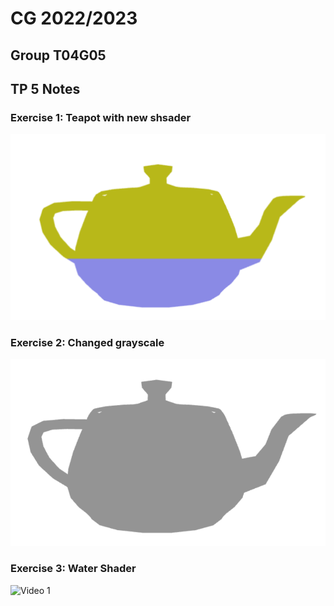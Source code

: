 # CG 2022/2023

## Group T04G05

## TP 5 Notes

### Exercise 1: Teapot with new shsader

![Screenshot 1](screenshots/cg-t04g05-tp5-1.png)

### Exercise 2: Changed grayscale

![Screenshot 2](screenshots/cg-t04g05-tp5-2.png)

### Exercise 3: Water Shader

![Video 1](https://git.fe.up.pt/cg/cg-2022-2023/t04/cg-t04-g05/-/blob/master/tp5/screenshots/cg-t04g05-tp5-3.gif)

